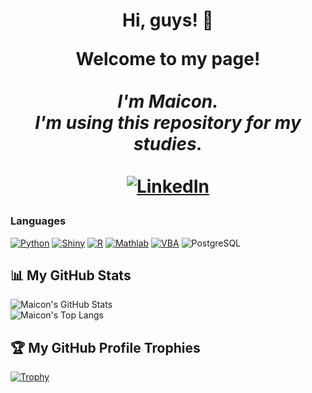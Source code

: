 <h1 align="center">Hi, guys! 👋

<p align="center">
    <b>Welcome to my page!</b><br><br>
    <i>
        I'm Maicon.<br>
        I'm using this repository for my studies. <br>
    </i><br>
    <a href="https://www.linkedin.com/in/maiconcentner/">
        <img src="https://img.shields.io/badge/LinkedIn-blue?style=flat-square&logo=linkedin" alt="LinkedIn">
    </a>
    
    
</p>

### Languages
[![Python](https://img.shields.io/badge/python-gray?style=for-the-badge&logo=python)](https://github.com/maiconcentner)
[![Shiny](https://img.shields.io/badge/shiny-gray?style=for-the-badge&logo=python)](https://github.com/maiconcentner)
[![R](https://img.shields.io/badge/r-gray?style=for-the-badge&logo=r)](https://github.com/maiconcentner)
[![Mathlab](https://img.shields.io/badge/mathlab-gray?style=for-the-badge&logo=mathlab)](https://github.com/maiconcentner)
[![VBA](https://img.shields.io/badge/vba-gray?style=for-the-badge&logo=vba)](https://github.com/maiconcentner)
![PostgreSQL](https://img.shields.io/badge/PostgreSQL-gray?style=for-the-badge&logo=postgresql&logoColor=blue)

## 📊 My GitHub Stats
![Maicon's GitHub Stats](https://github-readme-stats.vercel.app/api?username=maiconcentner&hide_title=true&card_width=1060&line_height=29&show_icons=true&theme=github_dark)<br />
![Maicon's Top Langs](https://github-readme-stats.vercel.app/api/top-langs/?username=maiconcentner&card_width=1060&layout=normal&theme=github_dark)

## 🏆 My GitHub Profile Trophies
[![Trophy](https://github-profile-trophy.vercel.app/?username=maiconcentner&theme=onestar&margin-w=40&margin-h=20)](https://github.com/maiconcentner/github-profile-trophy)
<!--

- 🔭 I’m currently working on ...
- 🌱 I’m currently learning ...
- 👯 I’m looking to collaborate on ...
- 🤔 I’m looking for help with ...
- 💬 Ask me about ...
- 📫 How to reach me: ...
- 😄 Pronouns: ...
- ⚡ Fun fact: ...
-->
